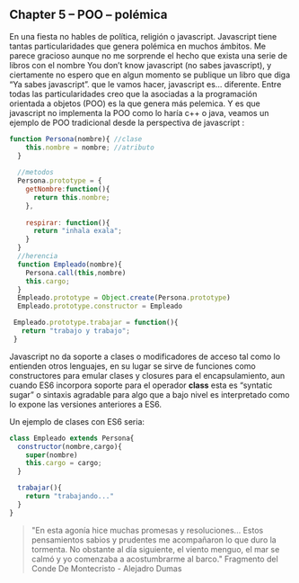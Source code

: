 ## **Chapter 5** – POO – polémica

En una fiesta no hables de política, religión o javascript. 
Javascript tiene tantas particularidades que genera polémica en muchos ámbitos. Me parece gracioso aunque no me sorprende el hecho que exista una serie de libros con el nombre You don’t know javascript (no sabes javascript), y ciertamente no espero que en algun momento se publique un libro que diga “Ya sabes javascript”. 
que le vamos hacer, javascript es... diferente. Entre todas las particularidades creo que la asociadas a la programación orientada a objetos (POO) es la que genera más pelemica. Y es que javascript no implementa la POO como lo haría c++ o java, veamos un ejemplo de POO tradicional desde la perspectiva de javascript :

```js
function Persona(nombre){ //clase
    this.nombre = nombre; //atributo
  }
  
  //metodos
  Persona.prototype = {
    getNombre:function(){ 
      return this.nombre;
    },
    
    respirar: function(){
      return "inhala exala";
    }
  }
  //herencia
  function Empleado(nombre){
    Persona.call(this,nombre) 
    this.cargo;
  }
  Empleado.prototype = Object.create(Persona.prototype)
  Empleado.prototype.constructor = Empleado

 Empleado.prototype.trabajar = function(){
   return "trabajo y trabajo";
 }
```

Javascript no da soporte a clases o modificadores de acceso tal como lo entienden otros lenguajes,
en su lugar se sirve de funciones como constructores para emular clases y closures para el encapsulamiento, aun cuando ES6 incorpora soporte para el operador **class** esta es “syntatic sugar” o sintaxis agradable para algo que a bajo nivel es interpretado como lo expone las versiones anteriores a ES6.

Un ejemplo de clases con ES6 seria:

```js
class Empleado extends Persona{
  constructor(nombre,cargo){
    super(nombre)
    this.cargo = cargo;
  }

  trabajar(){
    return "trabajando..."
  }
}
```

>"En esta agonía hice muchas promesas y resoluciones... Estos pensamientos sabios y prudentes me acompañaron lo que duro la tormenta. No obstante al día siguiente, el viento menguo, el mar se calmó y yo comenzaba a acostumbrarme al barco." Fragmento del Conde De Montecristo - Alejadro Dumas
